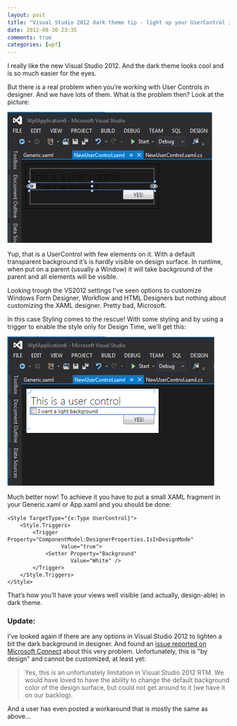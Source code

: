 ```yaml
---
layout: post
title: "Visual Studio 2012 dark theme tip - light up your UserControl in XAML designer"
date: 2012-08-30 23:35
comments: true
categories: [wpf]
---
```

I really like the new Visual Studio 2012. And the dark theme looks cool and is so much easier for the eyes.

But there is a real problem when you’re working with User Controls in designer. And we have lots of them. What is the problem then? Look at the picture:

![](../images/2012/vs-dark-1.png)

Yup, that is a UserControl with few elements on it. With a default transparent background it’s is hardly visible on design surface. In runtime, when put on a parent (usually a Window) it will take background of the parent and all elements will be visible.

Looking trough the VS2012 settings I’ve seen options to customize Windows Form Designer, Workflow and HTML Designers but nothing about customizing the XAML designer. Pretty bad, Microsoft.

In this case Styling comes to the rescue! With some styling and by using a trigger to enable the style only for Design Time, we’ll get this:

![](../images/2012/vs-dark-2.png)

Much better now! To achieve it you have to put a small XAML fragment in your Generic.xaml or App.xaml and you should be done:

```
<Style TargetType="{x:Type UserControl}">
    <Style.Triggers>
        <Trigger Property="ComponentModel:DesignerProperties.IsInDesignMode"
                 Value="true">
            <Setter Property="Background"
                    Value="White" />
        </Trigger>
    </Style.Triggers>
</Style>
```

That’s how you’ll have your views well visible (and actually, design-able) in dark theme.

### Update:

I've looked again if there are any options in Visual Studio 2012 to lighten a bit the dark background in designer. And found an [issue reported on Microsoft Connect](http://connect.microsoft.com/VisualStudio/feedback/details/758745/wpf-designer-unusable-in-dark-theme) about this very problem. Unfortunately, this is "by design" and cannot be customized, at least yet:

> Yes, this is an unfortunately limitation in Visual Studio 2012 RTM. We would have loved to have the ability to change the default background color of the design surface, but could not get around to it (we have it on our backlog).


And a user has even posted a workaround that is mostly the same as above...
